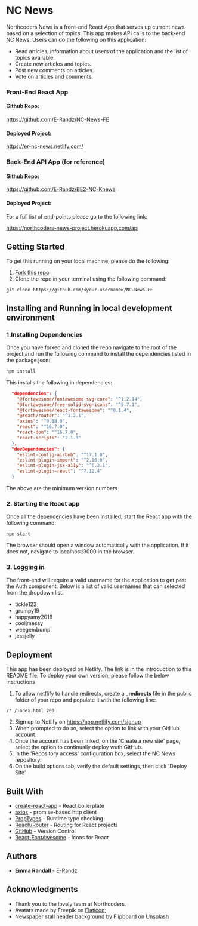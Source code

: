 # NC News

Northcoders News is a front-end React App that serves up current news based on a selection of topics. This app makes API calls to the back-end NC News. Users can do the following on this application:

* Read articles, information about users of the application and the list of topics available.
* Create new articles and topics.
* Post new comments on articles.
* Vote on articles and comments.


### **Front-End React App**

#### Github Repo:
https://github.com/E-Randz/NC-News-FE

#### Deployed Project:
https://er-nc-news.netlify.com/


### **Back-End API App (for reference)**

#### Github Repo:
https://github.com/E-Randz/BE2-NC-Knews

#### Deployed Project:

For a full list of end-points please go to the following link:

https://northcoders-news-project.herokuapp.com/api

## Getting Started

To get this running on your local machine, please do the following:

1. [Fork this repo](https://github.com/E-Randz/NC-News-FE)
2. Clone the repo in your terminal using the following command:

```
git clone https://github.com/<your-username>/NC-News-FE
```

## Installing and Running in local development environment

### 1.Installing Dependencies

Once you have forked and cloned the repo navigate to the root of the project and run the following command to install the dependencies listed in the package.json:

```bash
npm install
```
This installs the following in dependencies:
```json
  "dependencies": {
    "@fortawesome/fontawesome-svg-core": "^1.2.14",
    "@fortawesome/free-solid-svg-icons": "^5.7.1",
    "@fortawesome/react-fontawesome": "^0.1.4",
    "@reach/router": "^1.2.1",
    "axios": "^0.18.0",
    "react": "^16.7.0",
    "react-dom": "^16.7.0",
    "react-scripts": "2.1.3"
  },
  "devDependencies": {
    "eslint-config-airbnb": "^17.1.0",
    "eslint-plugin-import": "^2.16.0",
    "eslint-plugin-jsx-a11y": "^6.2.1",
    "eslint-plugin-react": "^7.12.4"
  }

```
The above are the minimum version numbers.

### 2. Starting the React app

Once all the dependencies have been installed, start the React app with the following command:
```bash
npm start
```
The browser should open a window automatically with the application. If it does not, navigate to localhost:3000 in the browser.


### 3. Logging in

The front-end will require a valid username for the application to get past the Auth component. Below is a list of valid usernames that can selected from the dropdown list.

* tickle122
* grumpy19
* happyamy2016
* cooljmessy
* weegembump
* jessjelly



## Deployment

This app has been deployed on Netlify. The link is in the introduction to this README file. To deploy your own version, please follow the below instructions

1. To allow netflify to handle redirects, create a **_redirects** file in the public folder of your repo and populate it with the following line:
```
/* /index.html 200
```

2. Sign up to Netlify on https://app.netlify.com/signup
3. When prompted to do so, select the option to link with your GitHub account.
4. Once the account has been linked, on the 'Create a new site' page, select the option to continually deploy wuth GitHub.
5. In the 'Repository access' configuration box, select the NC News repository.
6. On the build options tab, verify the default settings, then click 'Deploy Site'



## Built With

* [create-react-app](https://github.com/facebook/create-react-app) - React boilerplate
* [axios](https://www.npmjs.com/package/axios) - promise-based http client
* [PropTypes](https://www.npmjs.com/package/prop-types) - Runtime type checking
* [Reach/Router](https://github.com/reach/router) - Routing for React projects
* [GitHub](https://github.com/) - Version Control
* [React-FontAwesome](https://github.com/FortAwesome/react-fontawesome) - Icons for React

## Authors

* **Emma Randall** - [E-Randz](https://github.com/E-Randz)

## Acknowledgments

* Thank you to the lovely team at Northcoders.
* Avatars made by Freepik on [Flaticon](https://www.flaticon.com/);
* Newspaper stall header background by Flipboard on [Unsplash](https://unsplash.com/photos/9-QUC4fm8Lo)